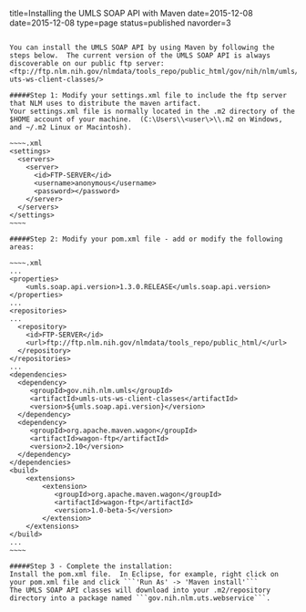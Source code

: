 title=Installing the UMLS SOAP API with Maven
date=2015-12-08
date=2015-12-08
type=page
status=published
navorder=3
~~~~~~

You can install the UMLS SOAP API by using Maven by following the steps below.  The current version of the UMLS SOAP API is always discoverable on our public ftp server:
<ftp://ftp.nlm.nih.gov/nlmdata/tools_repo/public_html/gov/nih/nlm/umls/umls-uts-ws-client-classes/>

#####Step 1: Modify your settings.xml file to include the ftp server that NLM uses to distribute the maven artifact.
Your settings.xml file is normally located in the .m2 directory of the $HOME account of your machine.  (C:\Users\\<user\>\\.m2 on Windows, and ~/.m2 Linux or Macintosh).

~~~~.xml
<settings>
  <servers>
    <server>
      <id>FTP-SERVER</id>
      <username>anonymous</username>
      <password></password>
    </server> 
  </servers>
</settings>
~~~~

#####Step 2: Modify your pom.xml file - add or modify the following areas:

~~~~.xml
...
<properties>
    <umls.soap.api.version>1.3.0.RELEASE</umls.soap.api.version>
</properties>
...
<repositories>
...
  <repository>
    <id>FTP-SERVER</id>
    <url>ftp://ftp.nlm.nih.gov/nlmdata/tools_repo/public_html/</url>
  </repository>
</repositories>
...
<dependencies>
  <dependency>
     <groupId>gov.nih.nlm.umls</groupId>
     <artifactId>umls-uts-ws-client-classes</artifactId>
     <version>${umls.soap.api.version}</version>
  </dependency>
  <dependency>
     <groupId>org.apache.maven.wagon</groupId>
     <artifactId>wagon-ftp</artifactId>
     <version>2.10</version>      
  </dependency>
</dependencies>
<build>
    <extensions>
        <extension>
           <groupId>org.apache.maven.wagon</groupId>
           <artifactId>wagon-ftp</artifactId>
           <version>1.0-beta-5</version>
        </extension>
    </extensions>
</build>
...
~~~~

#####Step 3 - Complete the installation:
Install the pom.xml file.  In Eclipse, for example, right click on your pom.xml file and click ```'Run As' -> 'Maven install'```
The UMLS SOAP API classes will download into your .m2/repository directory into a package named ```gov.nih.nlm.uts.webservice```.